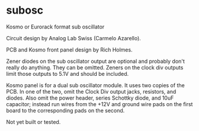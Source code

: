 # subosc
Kosmo or Eurorack format sub oscillator 

Circuit design by Analog Lab Swiss (Carmelo Azarello).

PCB and Kosmo front panel design by Rich Holmes.

Zener diodes on the sub oscillator output are optional and probably don't really do anything. They can be omitted. Zeners on the clock div outputs limit those outputs to 5.1V and should be included.

Kosmo panel is for a dual sub oscillator module. It uses two copies of the PCB. In one of the two, omit the Clock Div output jacks, resistors, and diodes. Also omit the power header, series Schottky diode, and 10uF capacitor; instead run wires from the +12V and ground wire pads on the first board to the corresponding pads on the second.

Not yet built or tested.
